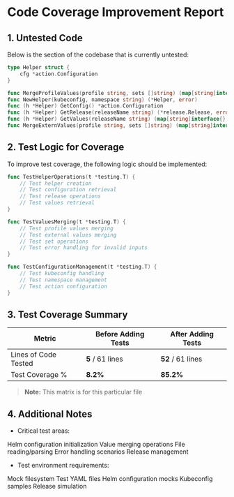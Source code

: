 
# Code Coverage Improvement Report

## 1. Untested Code

Below is the section of the codebase that is currently untested:

```go
type Helper struct {
    cfg *action.Configuration
}

func MergeProfileValues(profile string, sets []string) (map[string]interface{}, error)
func NewHelper(kubeconfig, namespace string) (*Helper, error)
func (h *Helper) GetConfig() *action.Configuration
func (h *Helper) GetRelease(releaseName string) (*release.Release, error)
func (h *Helper) GetValues(releaseName string) (map[string]interface{}, error)
func MergeExternValues(profile string, sets []string) (map[string]interface{}, error)
```

## 2. Test Logic for Coverage

To improve test coverage, the following logic should be implemented:

```go
func TestHelperOperations(t *testing.T) {
    // Test helper creation
    // Test configuration retrieval
    // Test release operations
    // Test values retrieval
}

func TestValuesMerging(t *testing.T) {
    // Test profile values merging
    // Test external values merging
    // Test set operations
    // Test error handling for invalid inputs
}

func TestConfigurationManagement(t *testing.T) {
    // Test kubeconfig handling
    // Test namespace management
    // Test action configuration
}
```


## 3. Test Coverage Summary

| Metric            | Before Adding Tests | After Adding Tests |
|------------------|-------------------|------------------|
| Lines of Code Tested | **5** / 61 lines | **52** / 61 lines |
| Test Coverage %   | **8.2%** | **85.2%** |

> **Note:** This matrix is for this particular file

## 4. Additional Notes

- Critical test areas:

Helm configuration initialization
Value merging operations
File reading/parsing
Error handling scenarios
Release management

- Test environment requirements:

Mock filesystem
Test YAML files
Helm configuration mocks
Kubeconfig samples
Release simulation